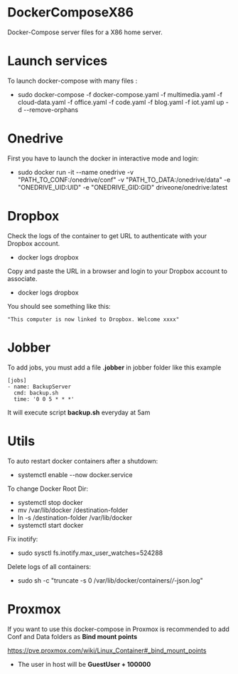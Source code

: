 # DockerComposeX86
Docker-Compose server files for a X86 home server.

# Launch services
To launch docker-compose with many files :

- sudo docker-compose -f docker-compose.yaml -f multimedia.yaml -f cloud-data.yaml -f office.yaml -f code.yaml -f blog.yaml -f iot.yaml up -d --remove-orphans

# Onedrive
First you have to launch the docker in interactive mode and login:

- sudo docker run -it --name onedrive -v "PATH_TO_CONF:/onedrive/conf" -v "PATH_TO_DATA:/onedrive/data" -e "ONEDRIVE_UID:UID" -e "ONEDRIVE_GID:GID" driveone/onedrive:latest

# Dropbox
Check the logs of the container to get URL to authenticate with your Dropbox account.

- docker logs dropbox

Copy and paste the URL in a browser and login to your Dropbox account to associate.

- docker logs dropbox

You should see something like this:

    "This computer is now linked to Dropbox. Welcome xxxx"

# Jobber

To add jobs, you must add a file **.jobber** in jobber folder like this example

```
[jobs]
- name: BackupServer
  cmd: backup.sh
  time: '0 0 5 * * *'
```

It will execute script **backup.sh** everyday at 5am

# Utils

To auto restart docker containers after a shutdown:

- systemctl enable --now docker.service

To change Docker Root Dir:

- systemctl stop docker
- mv /var/lib/docker /destination-folder
- ln -s /destination-folder /var/lib/docker
- systemctl start docker

Fix inotify:

- sudo sysctl fs.inotify.max_user_watches=524288

Delete logs of all containers:

- sudo sh -c "truncate -s 0 /var/lib/docker/containers/*/*-json.log"

# Proxmox

If you want to use this docker-compose in Proxmox is recommended to add Conf and Data folders as **Bind mount points**

https://pve.proxmox.com/wiki/Linux_Container#_bind_mount_points

- The user in host will be **GuestUser + 100000**

